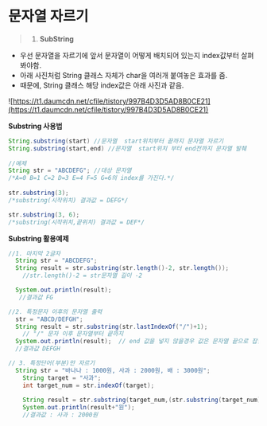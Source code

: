 # 문자열 자르기
> 1. **SubString**
> 

- 우선 문자열을 자르기에 앞서 문자열이 어떻게 배치되어 있는지 index값부터 살펴봐야함.
- 아래 사진처럼 String 클래스 자체가 char을 여러개 붙여놓은 효과를 줌.
- 때문에, String 클래스 해당 index값은 아래 사진과 같음.

![https://t1.daumcdn.net/cfile/tistory/997B4D3D5AD8B0CE21](https://t1.daumcdn.net/cfile/tistory/997B4D3D5AD8B0CE21)

**Substring 사용법**

```java
String.substring(start) //문자열  start위치부터 끝까지 문자열 자르기
String.substring(start,end) //문자열  start위치 부터 end전까지 문자열 발췌
		
//예제
String str = "ABCDEFG"; //대상 문자열
/*A=0 B=1 C=2 D=3 E=4 F=5 G=6의 index를 가진다.*/
		
str.substring(3); 
/*substring(시작위치) 결과값 = DEFG*/

str.substring(3, 6); 
/*substring(시작위치,끝위치) 결과값 = DEF*/
```

**Substring 활용예제**

```java
//1. 마지막 2글자
  String str = "ABCDEFG"; 
  String result = str.substring(str.length()-2, str.length());
	//str.length()-2 = str문자열 길이 -2

  System.out.println(result);
   //결과값 FG

//2. 특정문자 이후의 문자열 출력
  str = "ABCD/DEFGH";
  String result = str.substring(str.lastIndexOf("/")+1);
	// "/" 문자 이후 문자열부터 끝까지   
  System.out.println(result);  // end 값을 넣지 않을경우 값은 문자열 끝으로 잡힌다.
  //결과값 DEFGH

// 3. 특정단어(부분)만 자르기
  String str = "바나나 : 1000원, 사과 : 2000원, 배 : 3000원";
	String target = "사과";
	int target_num = str.indexOf(target);
 
	String result = str.substring(target_num,(str.substring(target_num).indexOf("원")+target_num));
	System.out.println(result+"원"); 
	//결과값 : 사과 : 2000원
	
```
